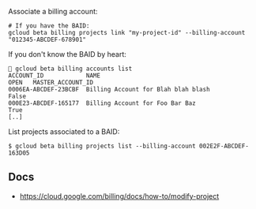 
Associate a billing account:

    # If you have the BAID:
    gcloud beta billing projects link "my-project-id" --billing-account "012345-ABCDEF-678901"

If you don't know the BAID by heart:

    🐼 gcloud beta billing accounts list
    ACCOUNT_ID            NAME                                                       OPEN   MASTER_ACCOUNT_ID
    0006EA-ABCDEF-23BCBF  Billing Account for Blah blah blash                        False
    000E23-ABCDEF-165177  Billing Account for Foo Bar Baz                            True
    [..]

List projects associated to a BAID:

    $ gcloud beta billing projects list --billing-account 002E2F-ABCDEF-163D05

## Docs

* https://cloud.google.com/billing/docs/how-to/modify-project
